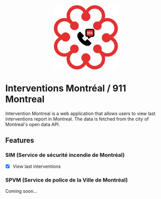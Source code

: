 <div align="center">
  <img src="assets/svg/montreal.svg" alt="Interventions Montréal" width="200"/>
  </div>
  
# Interventions Montréal / 911 Montreal
Intervention Montreal is a web application that allows users to view last interventions report in Montreal. The data is fetched from the city of Montreal's open data API.

## Features

### SIM (Service de sécurité incendie de Montréal)

- [x] View last interventions

### SPVM (Service de police de la Ville de Montréal)

Coming soon...
